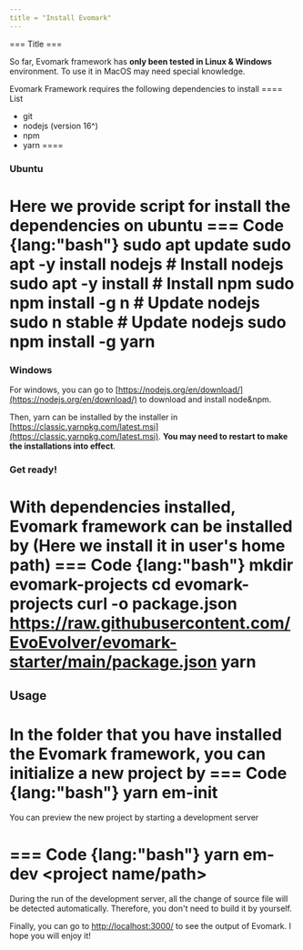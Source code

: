 ```yaml
---
title = "Install Evomark"
---
```


=== Title ===

So far, Evomark framework has **only been tested in Linux & Windows** environment. To use it in MacOS may need special knowledge. 

Evomark Framework requires the following dependencies to install
==== List
- git
- nodejs (version 16^)
- npm
- yarn
====

### Ubuntu
Here we provide script for install the dependencies on ubuntu
=== Code {lang:"bash"}
sudo apt update
sudo apt -y install nodejs # Install nodejs
sudo apt -y install # Install npm
sudo npm install -g n # Update nodejs
sudo n stable # Update nodejs
sudo npm install -g yarn
===
### Windows
For windows, you can go to [https://nodejs.org/en/download/](https://nodejs.org/en/download/) to download and install node&npm.

Then, yarn can be installed by the installer in [https://classic.yarnpkg.com/latest.msi](https://classic.yarnpkg.com/latest.msi). **You may need to restart to make the installations into effect**.

### Get ready!

With dependencies installed, Evomark framework can be installed by (Here we install it in user's home path)
=== Code {lang:"bash"}
mkdir evomark-projects
cd evomark-projects
curl -o package.json https://raw.githubusercontent.com/EvoEvolver/evomark-starter/main/package.json
yarn
===

## Usage
In the folder that you have installed the Evomark framework, you can initialize a new project by
=== Code {lang:"bash"}
yarn em-init <project name>
===
You can preview the new project by starting a development server

=== Code {lang:"bash"}
yarn em-dev <project name/path>
===
During the run of the development server, all the change of source file will be detected automatically. Therefore, you don't need to build it by yourself.

Finally, you can go to [http://localhost:3000/](http://localhost:3000/) to see the output of Evomark. I hope you will enjoy it!
